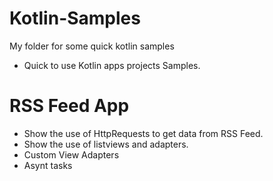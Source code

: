 # Kotlin-Samples
My folder for some quick kotlin samples


* Quick to use Kotlin apps projects Samples. 


# RSS Feed App 

* Show the use of HttpRequests to get data from RSS Feed. 
* Show the use of listviews and adapters. 
* Custom View Adapters
* Asynt tasks

